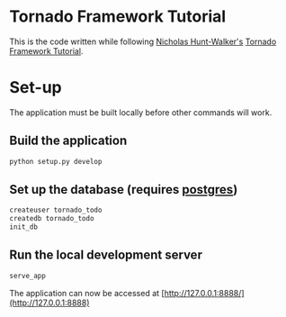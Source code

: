 # Tornado Framework Tutorial

This is the code written while following [Nicholas Hunt-Walker's](https://opensource.com/users/nhuntwalker) [Tornado Framework Tutorial](https://opensource.com/article/18/6/tornado-framework).

# Set-up

The application must be built locally before other commands will work.

## Build the application

```bash
python setup.py develop
```

## Set up the database (requires [postgres](http://www.postgresqltutorial.com/install-postgresql/))

```bash
createuser tornado_todo
createdb tornado_todo
init_db
```

## Run the local development server

```python
serve_app
```

The application can now be accessed at [http://127.0.0.1:8888/](http://127.0.0.1:8888)